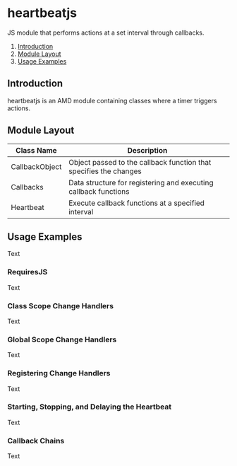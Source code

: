 heartbeatjs
===========

JS module that performs actions at a set interval through callbacks.

1. [Introduction](#introduction)
2. [Module Layout](#modulelayout)
3. [Usage Examples](#usageexamples)
 
Introduction
------------
heartbeatjs is an AMD module containing classes where a timer triggers actions.

Module Layout
-------------
| Class Name     | Description   |
| -------------- | ------------- |
| CallbackObject | Object passed to the callback function that specifies the changes |
| Callbacks      | Data structure for registering and executing callback functions   |
| Heartbeat      | Execute callback functions at a specified interval                |

Usage Examples
--------------
Text

### RequiresJS ###
Text

### Class Scope Change Handlers ###
Text

### Global Scope Change Handlers ###
Text

### Registering Change Handlers ###
Text

### Starting, Stopping, and Delaying the Heartbeat ###
Text

### Callback Chains ###
Text
